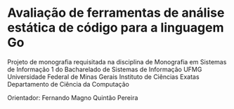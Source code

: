 # Avaliação de ferramentas de análise estática de código para a linguagem Go

Projeto de monografia requisitada na disciplina de Monografia em Sistemas de Informação 1 do Bacharelado de Sistemas de Informação UFMG Universidade Federal de Minas Gerais Instituto de Ciências Exatas Departamento de Ciência da Computação

Orientador: Fernando Magno Quintão Pereira
